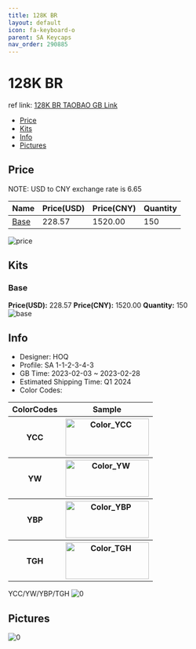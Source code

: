 ```yaml
---
title: 128K BR 
layout: default
icon: fa-keyboard-o
parent: SA Keycaps
nav_order: 290885
---
```


# 128K BR 

ref link: [128K BR TAOBAO GB Link](https://item.taobao.com/item.htm?spm=a2126o.success.0.0.16464831KSCQSH&id=699824056396)

* [Price](#price)
* [Kits](#kits)
* [Info](#info)
* [Pictures](#pictures)

## Price

NOTE: USD to CNY exchange rate is 6.65

| Name          | Price(USD)   |  Price(CNY) | Quantity |
| ------------- | ------------ |  ---------- | -------- |
|[Base](#base)|228.57|1520.00|150|

<img src="{{ 'assets/images/sa-keycaps/128K-BR/price.jpg' | relative_url }}" alt="price" class="image featured">

## Kits
### Base  
**Price(USD):** 228.57	**Price(CNY):** 1520.00	**Quantity:** 150  
<img src="{{ 'assets/images/sa-keycaps/128K-BR/kits_pics/base.jpg' | relative_url }}" alt="base" class="image featured">

## Info
* Designer: HOQ  
* Profile: SA 1-1-2-3-4-3  
* GB Time: 2023-02-03 ~ 2023-02-28  
* Estimated Shipping Time: Q1 2024  
* Color Codes:  

<table style="width:100%">
  <tr>
    <th>ColorCodes</th>
    <th>Sample</th>
  </tr>  <tr>
    <th>YCC</th>
    <th><img src="{{ 'assets/images/sa-keycaps/SP_ColorCodes/abs/SP_Abs_ColorCodes_YCC.png' | relative_url }}" alt="Color_YCC" height="75" width="170"></th>
  </tr>
  <tr>
    <th>YW</th>
    <th><img src="{{ 'assets/images/sa-keycaps/SP_ColorCodes/abs/SP_Abs_ColorCodes_YW.png' | relative_url }}" alt="Color_YW" height="75" width="170"></th>
  </tr>
  <tr>
    <th>YBP</th>
    <th><img src="{{ 'assets/images/sa-keycaps/SP_ColorCodes/abs/SP_Abs_ColorCodes_YBP.png' | relative_url }}" alt="Color_YBP" height="75" width="170"></th>
  </tr>
  <tr>
    <th>TGH</th>
    <th><img src="{{ 'assets/images/sa-keycaps/SP_ColorCodes/abs/SP_Abs_ColorCodes_TGH.png' | relative_url }}" alt="Color_TGH" height="75" width="170"></th>
  </tr>
</table>YCC/YW/YBP/TGH

<img src="{{ 'assets/images/sa-keycaps/128K-BR/0.jpg' | relative_url }}" alt="0" class="image featured">

## Pictures  
<img src="{{ 'assets/images/sa-keycaps/128K-BR/rendering_pics/0.jpg' | relative_url }}" alt="0" class="image featured">
